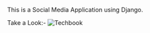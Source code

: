 This is a Social Media Application using Django.

Take a Look:-
![Techbook](https://github.com/Someshsw1109/Techbook-Social-Media-Application/assets/123828588/424a233e-7e28-400d-8c55-9100ba0dc74b)
